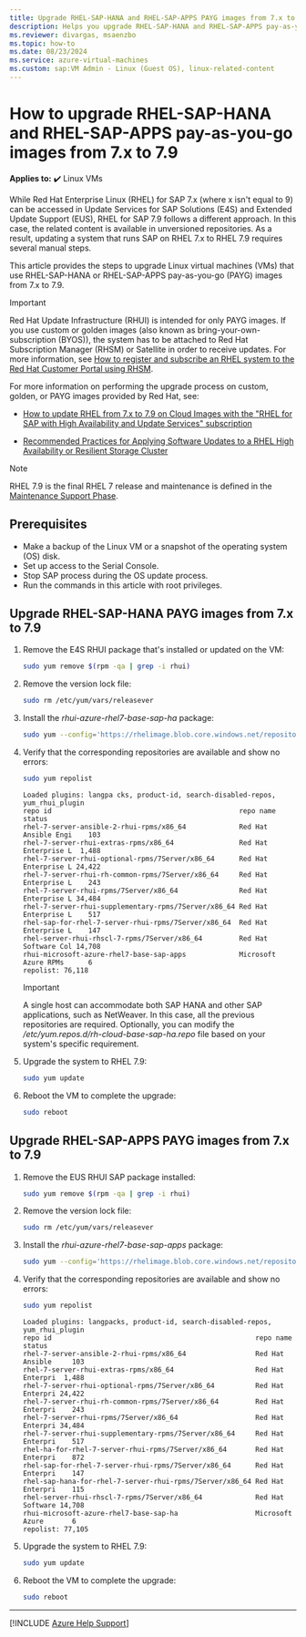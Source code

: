 ```yaml
---
title: Upgrade RHEL-SAP-HANA and RHEL-SAP-APPS PAYG images from 7.x to 7.9
description: Helps you upgrade RHEL-SAP-HANA and RHEL-SAP-APPS pay-as-you-go images from 7.x to 7.9.
ms.reviewer: divargas, msaenzbo
ms.topic: how-to
ms.date: 08/23/2024
ms.service: azure-virtual-machines
ms.custom: sap:VM Admin - Linux (Guest OS), linux-related-content
---
```

# How to upgrade RHEL-SAP-HANA and RHEL-SAP-APPS pay-as-you-go images from 7.x to 7.9

**Applies to:** :heavy_check_mark: Linux VMs

While Red Hat Enterprise Linux (RHEL) for SAP 7.x (where x isn't equal to 9) can be accessed in Update Services for SAP Solutions (E4S) and Extended Update Support (EUS), RHEL for SAP 7.9 follows a different approach. In this case, the related content is available in unversioned repositories. As a result, updating a system that runs SAP on RHEL 7.x to RHEL 7.9 requires several manual steps.

This article provides the steps to upgrade Linux virtual machines (VMs) that use RHEL-SAP-HANA or RHEL-SAP-APPS pay-as-you-go (PAYG) images from 7.x to 7.9.

> [!IMPORTANT]
> Red Hat Update Infrastructure (RHUI) is intended for only PAYG images. If you use custom or golden images (also known as bring-your-own-subscription (BYOS)), the system has to be attached to Red Hat Subscription Manager (RHSM) or Satellite in order to receive updates. For more information, see [How to register and subscribe an RHEL system to the Red Hat Customer Portal using RHSM](https://access.redhat.com/solutions/253273).

For more information on performing the upgrade process on custom, golden, or PAYG images provided by Red Hat, see:

- [How to update RHEL from 7.x to 7.9 on Cloud Images with the "RHEL for SAP with High Availability and Update Services" subscription](https://access.redhat.com/articles/5805571)

- [Recommended Practices for Applying Software Updates to a RHEL High Availability or Resilient Storage Cluster](https://access.redhat.com/articles/2059253#pacemaker)

> [!NOTE] 
> RHEL 7.9 is the final RHEL 7 release and maintenance is defined in the [Maintenance Support Phase](https://access.redhat.com/support/policy/updates/errata#Maintenance_Support_2_Phase).

## Prerequisites

- Make a backup of the Linux VM or a snapshot of the operating system (OS) disk.
- Set up access to the Serial Console.
- Stop SAP process during the OS update process.
- Run the commands in this article with root privileges.

## Upgrade RHEL-SAP-HANA PAYG images from 7.x to 7.9

1. Remove the E4S RHUI package that's installed or updated on the VM:

    ```bash
    sudo yum remove $(rpm -qa | grep -i rhui)
    ```

2. Remove the version lock file:

    ```bash
    sudo rm /etc/yum/vars/releasever
    ```

3. Install the *rhui-azure-rhel7-base-sap-ha* package:

    ```bash
    sudo yum --config='https://rhelimage.blob.core.windows.net/repositories/rhui-microsoft-azure-rhel7-base-sap-ha.config' install rhui-azure-rhel7-base-sap-ha
    ```
4. Verify that the corresponding repositories are available and show no errors:

    ```bash
    sudo yum repolist
    ```

    ```output
    Loaded plugins: langpa cks, product-id, search-disabled-repos, yum_rhui_plugin
    repo id                                              repo name            status
    rhel-7-server-ansible-2-rhui-rpms/x86_64             Red Hat Ansible Engi    103
    rhel-7-server-rhui-extras-rpms/x86_64                Red Hat Enterprise L  1,488
    rhel-7-server-rhui-optional-rpms/7Server/x86_64      Red Hat Enterprise L 24,422
    rhel-7-server-rhui-rh-common-rpms/7Server/x86_64     Red Hat Enterprise L    243
    rhel-7-server-rhui-rpms/7Server/x86_64               Red Hat Enterprise L 34,484
    rhel-7-server-rhui-supplementary-rpms/7Server/x86_64 Red Hat Enterprise L    517
    rhel-sap-for-rhel-7-server-rhui-rpms/7Server/x86_64  Red Hat Enterprise L    147
    rhel-server-rhui-rhscl-7-rpms/7Server/x86_64         Red Hat Software Col 14,708
    rhui-microsoft-azure-rhel7-base-sap-apps             Microsoft Azure RPMs      6
    repolist: 76,118
    ```

    > [!IMPORTANT]
    > A single host can accommodate both SAP HANA and other SAP applications, such as NetWeaver. In this case, all the previous repositories are required. Optionally, you can modify the */etc/yum.repos.d/rh-cloud-base-sap-ha.repo* file based on your system's specific requirement.

5. Upgrade the system to RHEL 7.9:

    ```bash
    sudo yum update
    ```
6. Reboot the VM to complete the upgrade:

    ```bash
    sudo reboot 
    ```

## Upgrade RHEL-SAP-APPS PAYG images from 7.x to 7.9

1. Remove the EUS RHUI SAP package installed:

    ```bash
    sudo yum remove $(rpm -qa | grep -i rhui)
    ```
2. Remove the version lock file:

    ```bash
    sudo rm /etc/yum/vars/releasever
    ```

3. Install the *rhui-azure-rhel7-base-sap-apps* package:

    ```bash
    sudo yum --config='https://rhelimage.blob.core.windows.net/repositories/rhui-microsoft-azure-rhel7-base-sapapps.config' install rhui-azure-rhel7-base-sap-apps
    ```

4. Verify that the corresponding repositories are available and show no errors:

    ```bash
    sudo yum repolist
    ```
    
    ```output
    Loaded plugins: langpacks, product-id, search-disabled-repos, yum_rhui_plugin
    repo id                                                  repo name        status
    rhel-7-server-ansible-2-rhui-rpms/x86_64                 Red Hat Ansible     103
    rhel-7-server-rhui-extras-rpms/x86_64                    Red Hat Enterpri  1,488
    rhel-7-server-rhui-optional-rpms/7Server/x86_64          Red Hat Enterpri 24,422
    rhel-7-server-rhui-rh-common-rpms/7Server/x86_64         Red Hat Enterpri    243
    rhel-7-server-rhui-rpms/7Server/x86_64                   Red Hat Enterpri 34,484
    rhel-7-server-rhui-supplementary-rpms/7Server/x86_64     Red Hat Enterpri    517
    rhel-ha-for-rhel-7-server-rhui-rpms/7Server/x86_64       Red Hat Enterpri    872
    rhel-sap-for-rhel-7-server-rhui-rpms/7Server/x86_64      Red Hat Enterpri    147
    rhel-sap-hana-for-rhel-7-server-rhui-rpms/7Server/x86_64 Red Hat Enterpri    115
    rhel-server-rhui-rhscl-7-rpms/7Server/x86_64             Red Hat Software 14,708
    rhui-microsoft-azure-rhel7-base-sap-ha                   Microsoft Azure       6
    repolist: 77,105
    ```

5. Upgrade the system to RHEL 7.9:

    ```bash
    sudo yum update
    ```

6. Reboot the VM to complete the upgrade:

    ```bash
    sudo reboot 
    ```

---

[!INCLUDE [Azure Help Support](../../../includes/azure-help-support.md)]


<!-- PLEASE DONT DELETE THE FOLLOWING LINES, IT WILL BE ADDED ONCE THE OTHER DOC IS READY
> [!IMPORTANT]
> If your next target is to move to RHEL 8 for SAP environments, see [How to Perform a leapp upgrade from RHEL 7.9 to 8.X for SAP-HANA and SAPAPPS PAYG.](https://review.learn.microsoft.com/en-us/troubleshoot/azure/virtual-machines/pgrade-process-from-rhel79-to-8x-on-sap-hana-apps?branch=pr-en-us-7005&tabs=rhel8saphana)
-->
